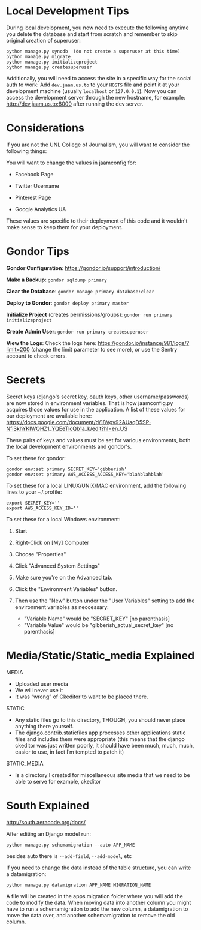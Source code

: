 Local Development Tips
======================

During local development, you now need to execute the following anytime you delete the database and start from scratch and remember to skip original creation of superuser:

    python manage.py syncdb  (do not create a superuser at this time)
    python manage.py migrate
    python manage.py initializeproject
    python manage.py createsuperuser

Additionally, you will need to access the site in a specific way for the social auth to work: Add `dev.jaam.us.to` to your `HOSTS` file and point it at your development machine (usually `localhost` or `127.0.0.1`). Now you can access the development server through the new hostname, for example: http://dev.jaam.us.to:8000 after running the dev server.

Considerations
==============

If you are not the UNL College of Journalism, you will want to consider the following things:

You will want to change the values in jaamconfig for:

* Facebook Page

* Twitter Username

* Pinterest Page

* Google Analytics UA

These values are specific to their deployment of this code and it wouldn't make sense to keep them for your deployment.

Gondor Tips
===========

**Gondor Configuration**: https://gondor.io/support/introduction/

**Make a Backup**: `gondor sqldump primary`

**Clear the Database**: `gondor manage primary database:clear`

**Deploy to Gondor**: `gondor deploy primary master`

**Initialize Project** (creates permissions/groups): `gondor run primary initializeproject`

**Create Admin User**: `gondor run primary createsuperuser`

**View the Logs**: Check the logs here: https://gondor.io/instance/981/logs/?limit=200 (change the limit parameter to see more), or use the Sentry account to check errors.

Secrets
=======

Secret keys (django's secret key, oauth keys, other username/passwords) are now stored in environment variables. That is how jaamconfig.py acquires those values for use in the application. A list of these values for our deployment are available here: https://docs.google.com/document/d/18Vgv92AUaqD5SP-NfiSkhYKIWQHZ1_YQEeTIcQb1a_k/edit?hl=en_US

These pairs of keys and values must be set for various environments, both the local development environments and gondor's.

To set these for gondor:

    gondor env:set primary SECRET_KEY='gibberish'
    gondor env:set primary AWS_ACCESS_ACCESS_KEY='blahblahblah'
 
To set these for a local LINUX/UNIX/MAC environment, add the following lines to your ~/.profile:

    export SECRET_KEY=''
    export AWS_ACCESS_KEY_ID=''

To set these for a local Windows environment:

1. Start

2. Right-Click on [My] Computer

3. Choose "Properties"

4. Click "Advanced System Settings"

5. Make sure you're on the Advanced tab.

6. Click the "Environment Variables" button.

7. Then use the "New" button under the "User Variables" setting to add the environment variables as neccessary:

	* "Variable Name" would be "SECRET_KEY" [no parenthasis]
	* "Variable Value" would be "gibberish_actual_secret_key" [no parenthasis]


Media/Static/Static_media Explained
===================================

MEDIA

* Uploaded user media
* We will never use it
* It was “wrong” of Ckeditor to want to be placed there.

STATIC

* Any static files go to this directory, THOUGH, you should never place anything there yourself.
* The django.contrib.staticfiles app processes other applications static files and includes them were appropriate (this means that the django ckeditor was just written poorly, it should have been much, much, much, easier to use, in fact I’m tempted to patch it)

STATIC_MEDIA

* Is a directory I created for miscellaneous site media that we need to be able to serve for example, ckeditor

South Explained
===============

http://south.aeracode.org/docs/

After editing an Django model run:

`python manage.py schemamigration --auto APP_NAME`

besides auto there is `--add-field`, `--add-model`, etc

If you need to change the data instead of the table structure, you can write a datamigration:

`python manage.py datamigration APP_NAME MIGRATION_NAME`

A file will be created in the apps migration folder where you will add the code to modify the data.
When moving data into another column you might have to run a schemamigration to add the new column, a datamigration to move the data over, and another schemamigration to remove the old column.